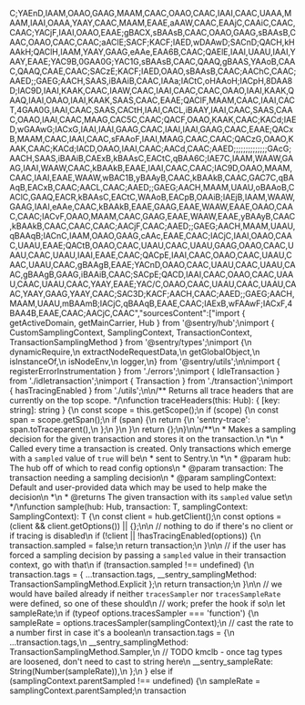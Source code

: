 C;YAEnD,IAAM,OAAO,GAAG,MAAM,CAAC,OAAO,CAAC,IAAI,CAAC,UAAA,MAAM,IAAI,OAAA,YAAY,CAAC,MAAM,EAAE,aAAW,CAAC,EAAjC,CAAiC,CAAC,CAAC;YACjF,IAAI,OAAO,EAAE;gBACX,sBAAsB,CAAC,OAAO,GAAG,sBAAsB,CAAC,OAAO,CAAC,CAAC;aAClE;SACF;KACF;IAED,wDAAwD;SACnD;QACH,kHAAkH;QAClH,IAAM,YAAY,GAAG,eAAe,EAA6B,CAAC;QAElE,IAAI,UAAU,IAAI,YAAY,EAAE;YAC9B,0GAA0G;YAC1G,sBAAsB,CAAC,QAAQ,gBAAS,YAAoB,CAAC,QAAQ,CAAE,CAAC;SACzE;KACF;IAED,OAAO,sBAAsB,CAAC;AAChC,CAAC;AAED;;GAEG;AACH,SAAS,iBAAiB,CAAC,IAAa;IACtC,oHAAoH;IACpH,8DAA8D;IAC9D,IAAI,KAAK,CAAC,IAAW,CAAC,IAAI,CAAC,CAAC,OAAO,IAAI,KAAK,QAAQ,IAAI,OAAO,IAAI,KAAK,SAAS,CAAC,EAAE;QAClF,MAAM,CAAC,IAAI,CACT,4GAA0G,IAAI,CAAC,SAAS,CACtH,IAAI,CACL,iBAAY,IAAI,CAAC,SAAS,CAAC,OAAO,IAAI,CAAC,MAAG,CAC5C,CAAC;QACF,OAAO,KAAK,CAAC;KACd;IAED,wGAAwG;IACxG,IAAI,IAAI,GAAG,CAAC,IAAI,IAAI,GAAG,CAAC,EAAE;QACxB,MAAM,CAAC,IAAI,CAAC,sFAAoF,IAAI,MAAG,CAAC,CAAC;QACzG,OAAO,KAAK,CAAC;KACd;IACD,OAAO,IAAI,CAAC;AACd,CAAC;AAED;;;;;;;;;;;;;;GAcG;AACH,SAAS,iBAAiB,CAExB,kBAAsC,EACtC,qBAA6C;IAE7C,IAAM,WAAW,GAAG,IAAI,WAAW,CAAC,kBAAkB,EAAE,IAAI,CAAC,CAAC;IAC9D,OAAO,MAAM,CAAC,IAAI,EAAE,WAAW,wBAC1B,yBAAyB,CAAC,kBAAkB,CAAC,GAC7C,qBAAqB,EACxB,CAAC;AACL,CAAC;AAED;;GAEG;AACH,MAAM,UAAU,oBAAoB,CAClC,GAAQ,EACR,kBAAsC,EACtC,WAAoB,EACpB,OAAiB;IAEjB,IAAM,WAAW,GAAG,IAAI,eAAe,CAAC,kBAAkB,EAAE,GAAG,EAAE,WAAW,EAAE,OAAO,CAAC,CAAC;IACvF,OAAO,MAAM,CAAC,GAAG,EAAE,WAAW,EAAE,yBAAyB,CAAC,kBAAkB,CAAC,CAAC,CAAC;AACjF,CAAC;AAED;;GAEG;AACH,MAAM,UAAU,qBAAqB;IACnC,IAAM,OAAO,GAAG,cAAc,EAAE,CAAC;IACjC,IAAI,OAAO,CAAC,UAAU,EAAE;QACtB,OAAO,CAAC,UAAU,CAAC,UAAU,GAAG,OAAO,CAAC,UAAU,CAAC,UAAU,IAAI,EAAE,CAAC;QACpE,IAAI,CAAC,OAAO,CAAC,UAAU,CAAC,UAAU,CAAC,gBAAgB,EAAE;YACnD,OAAO,CAAC,UAAU,CAAC,UAAU,CAAC,gBAAgB,GAAG,iBAAiB,CAAC;SACpE;QACD,IAAI,CAAC,OAAO,CAAC,UAAU,CAAC,UAAU,CAAC,YAAY,EAAE;YAC/C,OAAO,CAAC,UAAU,CAAC,UAAU,CAAC,YAAY,GAAG,YAAY,CAAC;SAC3D;KACF;AACH,CAAC;AAED;;GAEG;AACH,MAAM,UAAU,mBAAmB;IACjC,qBAAqB,EAAE,CAAC;IAExB,wFAAwF;IACxF,4BAA4B,EAAE,CAAC;AACjC,CAAC","sourcesContent":["import { getActiveDomain, getMainCarrier, Hub } from '@sentry/hub';\nimport { CustomSamplingContext, SamplingContext, TransactionContext, TransactionSamplingMethod } from '@sentry/types';\nimport {\n  dynamicRequire,\n  extractNodeRequestData,\n  getGlobalObject,\n  isInstanceOf,\n  isNodeEnv,\n  logger,\n} from '@sentry/utils';\n\nimport { registerErrorInstrumentation } from './errors';\nimport { IdleTransaction } from './idletransaction';\nimport { Transaction } from './transaction';\nimport { hasTracingEnabled } from './utils';\n\n/** Returns all trace headers that are currently on the top scope. */\nfunction traceHeaders(this: Hub): { [key: string]: string } {\n  const scope = this.getScope();\n  if (scope) {\n    const span = scope.getSpan();\n    if (span) {\n      return {\n        'sentry-trace': span.toTraceparent(),\n      };\n    }\n  }\n  return {};\n}\n\n/**\n * Makes a sampling decision for the given transaction and stores it on the transaction.\n *\n * Called every time a transaction is created. Only transactions which emerge with a `sampled` value of `true` will be\n * sent to Sentry.\n *\n * @param hub: The hub off of which to read config options\n * @param transaction: The transaction needing a sampling decision\n * @param samplingContext: Default and user-provided data which may be used to help make the decision\n *\n * @returns The given transaction with its `sampled` value set\n */\nfunction sample<T extends Transaction>(hub: Hub, transaction: T, samplingContext: SamplingContext): T {\n  const client = hub.getClient();\n  const options = (client && client.getOptions()) || {};\n\n  // nothing to do if there's no client or if tracing is disabled\n  if (!client || !hasTracingEnabled(options)) {\n    transaction.sampled = false;\n    return transaction;\n  }\n\n  // if the user has forced a sampling decision by passing a `sampled` value in their transaction context, go with that\n  if (transaction.sampled !== undefined) {\n    transaction.tags = { ...transaction.tags, __sentry_samplingMethod: TransactionSamplingMethod.Explicit };\n    return transaction;\n  }\n\n  // we would have bailed already if neither `tracesSampler` nor `tracesSampleRate` were defined, so one of these should\n  // work; prefer the hook if so\n  let sampleRate;\n  if (typeof options.tracesSampler === 'function') {\n    sampleRate = options.tracesSampler(samplingContext);\n    // cast the rate to a number first in case it's a boolean\n    transaction.tags = {\n      ...transaction.tags,\n      __sentry_samplingMethod: TransactionSamplingMethod.Sampler,\n      // TODO kmclb - once tag types are loosened, don't need to cast to string here\n      __sentry_sampleRate: String(Number(sampleRate)),\n    };\n  } else if (samplingContext.parentSampled !== undefined) {\n    sampleRate = samplingContext.parentSampled;\n    transaction